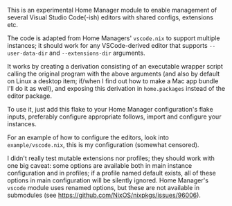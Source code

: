 This is an experimental Home Manager module to enable management of several
Visual Studio Code(-ish) editors with shared configs, extensions etc.

The code is adapted from Home Managers' `vscode.nix` to support multiple
instances; it should work for any VSCode-derived editor that supports
``--user-data-dir`` and ``--extensions-dir`` arguments.

It works by creating a derivation consisting of an executable wrapper script
calling the original program with the above arguments (and also by default on
Linux a desktop item; if/when I find out how to make a Mac app bundle I'll do it
as well), and exposing this derivation in `home.packages` instead of the editor
package.

To use it, just add this flake to your Home Manager configuration's flake inputs,
preferably configure appropriate follows, import and configure your instances.

For an example of how to configure the editors, look into `example/vscode.nix`,
this is my configuration (somewhat censored).

I didn't really test mutable extensions nor profiles; they should work with one
big caveat: some options are available both in main instance configuration and
in profiles; if a profile named default exists, all of these options in main
configuration will be silently ignored. Home Manager's `vscode` module uses
renamed options, but these are not available in submodules (see https://github.com/NixOS/nixpkgs/issues/96006).
